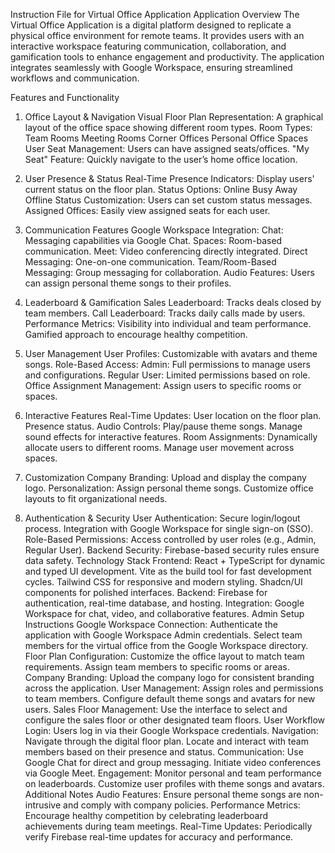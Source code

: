 
Instruction File for Virtual Office Application
Application Overview
The Virtual Office Application is a digital platform designed to replicate a physical office environment for remote teams. It provides users with an interactive workspace featuring communication, collaboration, and gamification tools to enhance engagement and productivity. The application integrates seamlessly with Google Workspace, ensuring streamlined workflows and communication.

Features and Functionality

1. Office Layout & Navigation
Visual Floor Plan Representation: A graphical layout of the office space showing different room types.
Room Types:
Team Rooms
Meeting Rooms
Corner Offices
Personal Office Spaces
User Seat Management:
Users can have assigned seats/offices.
"My Seat" Feature: Quickly navigate to the user’s home office location.

2. User Presence & Status
Real-Time Presence Indicators: Display users' current status on the floor plan.
Status Options:
Online
Busy
Away
Offline
Status Customization: Users can set custom status messages.
Assigned Offices: Easily view assigned seats for each user.

3. Communication Features
Google Workspace Integration:
Chat: Messaging capabilities via Google Chat.
Spaces: Room-based communication.
Meet: Video conferencing directly integrated.
Direct Messaging: One-on-one communication.
Team/Room-Based Messaging: Group messaging for collaboration.
Audio Features:
Users can assign personal theme songs to their profiles.

4. Leaderboard & Gamification
Sales Leaderboard: Tracks deals closed by team members.
Call Leaderboard: Tracks daily calls made by users.
Performance Metrics:
Visibility into individual and team performance.
Gamified approach to encourage healthy competition.

5. User Management
User Profiles: Customizable with avatars and theme songs.
Role-Based Access:
Admin: Full permissions to manage users and configurations.
Regular User: Limited permissions based on role.
Office Assignment Management: Assign users to specific rooms or spaces.

6. Interactive Features
Real-Time Updates:
User location on the floor plan.
Presence status.
Audio Controls:
Play/pause theme songs.
Manage sound effects for interactive features.
Room Assignments:
Dynamically allocate users to different rooms.
Manage user movement across spaces.

7. Customization
Company Branding:
Upload and display the company logo.
Personalization:
Assign personal theme songs.
Customize office layouts to fit organizational needs.

8. Authentication & Security
User Authentication:
Secure login/logout process.
Integration with Google Workspace for single sign-on (SSO).
Role-Based Permissions:
Access controlled by user roles (e.g., Admin, Regular User).
Backend Security:
Firebase-based security rules ensure data safety.
Technology Stack
Frontend:
React + TypeScript for dynamic and typed UI development.
Vite as the build tool for fast development cycles.
Tailwind CSS for responsive and modern styling.
Shadcn/UI components for polished interfaces.
Backend:
Firebase for authentication, real-time database, and hosting.
Integration:
Google Workspace for chat, video, and collaborative features.
Admin Setup Instructions
Google Workspace Connection:
Authenticate the application with Google Workspace Admin credentials.
Select team members for the virtual office from the Google Workspace directory.
Floor Plan Configuration:
Customize the office layout to match team requirements.
Assign team members to specific rooms or areas.
Company Branding:
Upload the company logo for consistent branding across the application.
User Management:
Assign roles and permissions to team members.
Configure default theme songs and avatars for new users.
Sales Floor Management:
Use the interface to select and configure the sales floor or other designated team floors.
User Workflow
Login:
Users log in via their Google Workspace credentials.
Navigation:
Navigate through the digital floor plan.
Locate and interact with team members based on their presence and status.
Communication:
Use Google Chat for direct and group messaging.
Initiate video conferences via Google Meet.
Engagement:
Monitor personal and team performance on leaderboards.
Customize user profiles with theme songs and avatars.
Additional Notes
Audio Features: Ensure personal theme songs are non-intrusive and comply with company policies.
Performance Metrics: Encourage healthy competition by celebrating leaderboard achievements during team meetings.
Real-Time Updates: Periodically verify Firebase real-time updates for accuracy and performance.